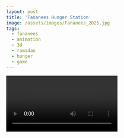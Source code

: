 ```yaml
---
layout: post
title: 'Fananees Hunger Station'
image: /assets/images/Fananees_2025.jpg
tags:
  - fananees
  - animation
  - 3d
  - ramadan
  - hunger
  - game
---
```


<video src="/assets/videos/Fananees_hungerstation_-_2025_1.mp4" controls></video>
